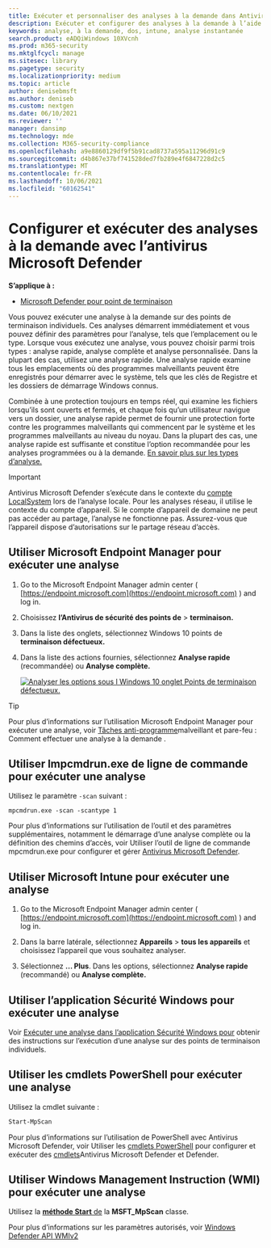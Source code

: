 ```yaml
---
title: Exécuter et personnaliser des analyses à la demande dans Antivirus Microsoft Defender
description: Exécuter et configurer des analyses à la demande à l’aide de PowerShell, Windows Management Instrumentation ou individuellement sur les points de terminaison avec l Sécurité Windows app.
keywords: analyse, à la demande, dos, intune, analyse instantanée
search.product: eADQiWindows 10XVcnh
ms.prod: m365-security
ms.mktglfcycl: manage
ms.sitesec: library
ms.pagetype: security
ms.localizationpriority: medium
ms.topic: article
author: denisebmsft
ms.author: deniseb
ms.custom: nextgen
ms.date: 06/10/2021
ms.reviewer: ''
manager: dansimp
ms.technology: mde
ms.collection: M365-security-compliance
ms.openlocfilehash: a9e8860129df9f5b91cad8737a595a11296d91c9
ms.sourcegitcommit: d4b867e37bf741528ded7fb289e4f6847228d2c5
ms.translationtype: MT
ms.contentlocale: fr-FR
ms.lasthandoff: 10/06/2021
ms.locfileid: "60162541"
---
```

# <a name="configure-and-run-on-demand-microsoft-defender-antivirus-scans"></a>Configurer et exécuter des analyses à la demande avec l’antivirus Microsoft Defender

**S’applique à :**

- [Microsoft Defender pour point de terminaison](/microsoft-365/security/defender-endpoint/)

Vous pouvez exécuter une analyse à la demande sur des points de terminaison individuels. Ces analyses démarrent immédiatement et vous pouvez définir des paramètres pour l’analyse, tels que l’emplacement ou le type. Lorsque vous exécutez une analyse, vous pouvez choisir parmi trois types : analyse rapide, analyse complète et analyse personnalisée. Dans la plupart des cas, utilisez une analyse rapide. Une analyse rapide examine tous les emplacements où des programmes malveillants peuvent être enregistrés pour démarrer avec le système, tels que les clés de Registre et les dossiers de démarrage Windows connus.

Combinée à une protection toujours en temps réel, qui examine les fichiers lorsqu’ils sont ouverts et fermés, et chaque fois qu’un utilisateur navigue vers un dossier, une analyse rapide permet de fournir une protection forte contre les programmes malveillants qui commencent par le système et les programmes malveillants au niveau du noyau. Dans la plupart des cas, une analyse rapide est suffisante et constitue l’option recommandée pour les analyses programmées ou à la demande. [En savoir plus sur les types d’analyse.](schedule-antivirus-scans.md#quick-scan-full-scan-and-custom-scan)

> [!IMPORTANT]
> Antivirus Microsoft Defender s’exécute dans le contexte du [compte LocalSystem](/windows/win32/services/localsystem-account) lors de l’analyse locale. Pour les analyses réseau, il utilise le contexte du compte d’appareil. Si le compte d’appareil de domaine ne peut pas accéder au partage, l’analyse ne fonctionne pas. Assurez-vous que l’appareil dispose d’autorisations sur le partage réseau d’accès.

## <a name="use-microsoft-endpoint-manager-to-run-a-scan"></a>Utiliser Microsoft Endpoint Manager pour exécuter une analyse

1. Go to the Microsoft Endpoint Manager admin center ( [https://endpoint.microsoft.com](https://endpoint.microsoft.com) ) and log in.

2. Choisissez **l’Antivirus de sécurité des points de** \> **terminaison.**

3. Dans la liste des onglets, sélectionnez Windows 10 points de **terminaison défectueux.**

4. Dans la liste des actions fournies, sélectionnez **Analyse rapide** (recommandée) ou **Analyse complète.**

   [![Analyser les options sous l Windows 10 onglet Points de terminaison défectueux.](images/mem-antivirus-scan-on-demand.png)](images/mem-antivirus-scan-on-demand.png#lightbox)

> [!TIP]
> Pour plus d’informations sur l’utilisation Microsoft Endpoint Manager pour exécuter une analyse, voir [Tâches anti-programme](/configmgr/protect/deploy-use/endpoint-antimalware-firewall#how-to-perform-an-on-demand-scan-of-computers)malveillant et pare-feu : Comment effectuer une analyse à la demande .

## <a name="use-the-mpcmdrunexe-command-line-utility-to-run-a-scan"></a>Utiliser lmpcmdrun.exe de ligne de commande pour exécuter une analyse

Utilisez le paramètre `-scan` suivant :

```console
mpcmdrun.exe -scan -scantype 1
```

Pour plus d’informations sur l’utilisation de l’outil et des paramètres supplémentaires, notamment le démarrage d’une analyse complète ou la définition des chemins d’accès, voir Utiliser l’outil de ligne de commande mpcmdrun.exe pour configurer et gérer [Antivirus Microsoft Defender](command-line-arguments-microsoft-defender-antivirus.md).

## <a name="use-microsoft-intune-to-run-a-scan"></a>Utiliser Microsoft Intune pour exécuter une analyse

1. Go to the Microsoft Endpoint Manager admin center ( [https://endpoint.microsoft.com](https://endpoint.microsoft.com) ) and log in.

2. Dans la barre latérale, sélectionnez **Appareils** \> **tous les appareils** et choisissez l’appareil que vous souhaitez analyser.

3. Sélectionnez **... Plus**. Dans les options, sélectionnez **Analyse rapide** (recommandé) ou **Analyse complète.**

## <a name="use-the-windows-security-app-to-run-a-scan"></a>Utiliser l’application Sécurité Windows pour exécuter une analyse

Voir [Exécuter une analyse dans l’application Sécurité Windows pour](microsoft-defender-security-center-antivirus.md) obtenir des instructions sur l’exécution d’une analyse sur des points de terminaison individuels.

## <a name="use-powershell-cmdlets-to-run-a-scan"></a>Utiliser les cmdlets PowerShell pour exécuter une analyse

Utilisez la cmdlet suivante :

```PowerShell
Start-MpScan
```

Pour plus d’informations sur l’utilisation de PowerShell avec Antivirus Microsoft Defender, voir Utiliser les [cmdlets PowerShell](use-powershell-cmdlets-microsoft-defender-antivirus.md) pour configurer et exécuter des [cmdlets](/powershell/module/defender/)Antivirus Microsoft Defender et Defender.

## <a name="use-windows-management-instruction-wmi-to-run-a-scan"></a>Utiliser Windows Management Instruction (WMI) pour exécuter une analyse

Utilisez la [ **méthode Start** de](/previous-versions/windows/desktop/defender/start-msft-mpscan) la **MSFT_MpScan** classe.

Pour plus d’informations sur les paramètres autorisés, voir [Windows Defender API WMIv2](/previous-versions/windows/desktop/defender/windows-defender-wmiv2-apis-portal)
